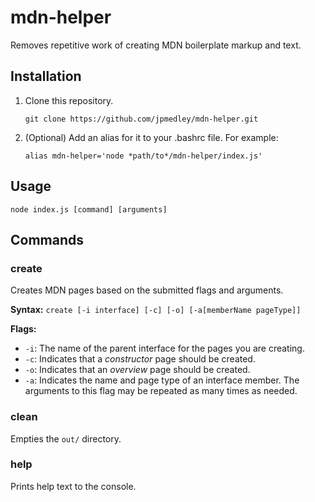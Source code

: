 # mdn-helper
Removes repetitive work of creating MDN boilerplate markup and text.

## Installation

1. Clone this repository.

   `git clone https://github.com/jpmedley/mdn-helper.git`

1. (Optional) Add an alias for it to your .bashrc file. For example:

   `alias mdn-helper='node *path/to*/mdn-helper/index.js'`

## Usage

  `node index.js [command] [arguments]`

## Commands

### create

Creates MDN pages based on the submitted flags and arguments.

**Syntax:** `create [-i interface] [-c] [-o] [-a[memberName pageType]]`

**Flags:**

* `-i`: The name of the parent interface for the pages you are creating.
* `-c`: Indicates that a *constructor* page should be created.
* `-o`: Indicates that an *overview* page should be created.
* `-a`: Indicates the name and page type of an interface member. The arguments to this flag may be repeated as many times as needed.

### clean

Empties the `out/` directory.

### help

Prints help text to the console.
